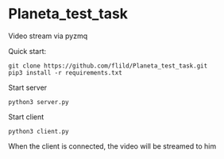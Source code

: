 # Planeta_test_task
Video stream via pyzmq

Quick start:
```
git clone https://github.com/flild/Planeta_test_task.git
pip3 install -r requirements.txt
```
Start server
```
python3 server.py
```

Start client
```
python3 client.py
```

When the client is connected, the video will be streamed to him

